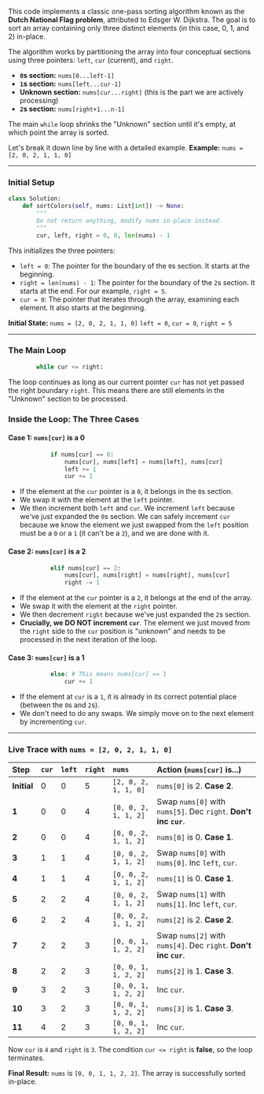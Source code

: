 This code implements a classic one-pass sorting algorithm known as the **Dutch National Flag problem**, attributed to Edsger W. Dijkstra. The goal is to sort an array containing only three distinct elements (in this case, 0, 1, and 2) in-place.

The algorithm works by partitioning the array into four conceptual sections using three pointers: `left`, `cur` (current), and `right`.

* **`0`s section:** `nums[0...left-1]`
* **`1`s section:** `nums[left...cur-1]`
* **Unknown section:** `nums[cur...right]` (this is the part we are actively processing)
* **`2`s section:** `nums[right+1...n-1]`

The main `while` loop shrinks the "Unknown" section until it's empty, at which point the array is sorted.

Let's break it down line by line with a detailed example.
**Example:** `nums = [2, 0, 2, 1, 1, 0]`

---

### **Initial Setup**

```python
class Solution:
    def sortColors(self, nums: List[int]) -> None:
        """
        Do not return anything, modify nums in-place instead.
        """
        cur, left, right = 0, 0, len(nums) - 1
```
This initializes the three pointers:
* `left = 0`: The pointer for the boundary of the `0`s section. It starts at the beginning.
* `right = len(nums) - 1`: The pointer for the boundary of the `2`s section. It starts at the end. For our example, `right = 5`.
* `cur = 0`: The pointer that iterates through the array, examining each element. It also starts at the beginning.

**Initial State:**
`nums = [2, 0, 2, 1, 1, 0]`
`left = 0`, `cur = 0`, `right = 5`

---

### **The Main Loop**

```python
        while cur <= right:
```
The loop continues as long as our current pointer `cur` has not yet passed the right boundary `right`. This means there are still elements in the "Unknown" section to be processed.

### **Inside the Loop: The Three Cases**

#### **Case 1: `nums[cur]` is a 0**
```python
            if nums[cur] == 0:
                nums[cur], nums[left] = nums[left], nums[cur]
                left += 1
                cur += 1
```
* If the element at the `cur` pointer is a `0`, it belongs in the `0`s section.
* We swap it with the element at the `left` pointer.
* We then increment both `left` and `cur`. We increment `left` because we've just expanded the `0`s section. We can safely increment `cur` because we know the element we just swapped from the `left` position must be a `0` or a `1` (it can't be a `2`), and we are done with it.

#### **Case 2: `nums[cur]` is a 2**
```python
            elif nums[cur] == 2:
                nums[cur], nums[right] = nums[right], nums[cur]
                right -= 1
```
* If the element at the `cur` pointer is a `2`, it belongs at the end of the array.
* We swap it with the element at the `right` pointer.
* We then decrement `right` because we've just expanded the `2`s section.
* **Crucially, we DO NOT increment `cur`**. The element we just moved from the `right` side to the `cur` position is "unknown" and needs to be processed in the next iteration of the loop.

#### **Case 3: `nums[cur]` is a 1**
```python
            else: # This means nums[cur] == 1
                cur += 1
```
* If the element at `cur` is a `1`, it is already in its correct potential place (between the `0`s and `2`s).
* We don't need to do any swaps. We simply move on to the next element by incrementing `cur`.

---

### **Live Trace with `nums = [2, 0, 2, 1, 1, 0]`**

| Step | `cur` | `left` | `right` | `nums`                | Action (`nums[cur]` is...) |
| :--- | :---- | :----- | :------ | :-------------------- | :------------------------- |
| **Initial** | 0     | 0      | 5       | `[2, 0, 2, 1, 1, 0]`  | `nums[0]` is 2. **Case 2**.   |
| **1** | 0     | 0      | 4       | `[0, 0, 2, 1, 1, 2]`  | Swap `nums[0]` with `nums[5]`. Dec `right`. **Don't inc `cur`**. |
| **2** | 0     | 0      | 4       | `[0, 0, 2, 1, 1, 2]`  | `nums[0]` is 0. **Case 1**.   |
| **3** | 1     | 1      | 4       | `[0, 0, 2, 1, 1, 2]`  | Swap `nums[0]` with `nums[0]`. Inc `left`, `cur`. |
| **4** | 1     | 1      | 4       | `[0, 0, 2, 1, 1, 2]`  | `nums[1]` is 0. **Case 1**.   |
| **5** | 2     | 2      | 4       | `[0, 0, 2, 1, 1, 2]`  | Swap `nums[1]` with `nums[1]`. Inc `left`, `cur`. |
| **6** | 2     | 2      | 4       | `[0, 0, 2, 1, 1, 2]`  | `nums[2]` is 2. **Case 2**.   |
| **7** | 2     | 2      | 3       | `[0, 0, 1, 1, 2, 2]`  | Swap `nums[2]` with `nums[4]`. Dec `right`. **Don't inc `cur`**. |
| **8** | 2     | 2      | 3       | `[0, 0, 1, 1, 2, 2]`  | `nums[2]` is 1. **Case 3**.   |
| **9** | 3     | 2      | 3       | `[0, 0, 1, 1, 2, 2]`  | Inc `cur`.                 |
| **10** | 3     | 2      | 3       | `[0, 0, 1, 1, 2, 2]`  | `nums[3]` is 1. **Case 3**.   |
| **11** | 4     | 2      | 3       | `[0, 0, 1, 1, 2, 2]`  | Inc `cur`.                 |

Now `cur` is `4` and `right` is `3`. The condition `cur <= right` is **false**, so the loop terminates.

**Final Result:** `nums` is `[0, 0, 1, 1, 2, 2]`. The array is successfully sorted in-place.